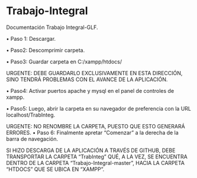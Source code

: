 # Trabajo-Integral


Documentación Trabajo Integral-GLF.

•	Paso 1: Descargar.
 
•	Paso2: Descomprimir carpeta.
                             		
•	Paso3: Guardar carpeta en C:/xampp/htdocs/
 
URGENTE: DEBE GUARDARLO EXCLUSIVAMENTE EN ESTA DIRECCIÓN, SINO TENDRÁ PROBLEMAS CON EL AVANCE DE LA APLICACIÓN.

•	Paso4: Activar puertos apache y mysql en el panel de controles de xampp. 

•	Paso5: Luego, abrir la carpeta en su navegador de preferencia con la URL localhost/TrabInteg.
 
URGENTE: NO RENOMBRE LA CARPETA, PUESTO QUE ESTO GENERARÁ ERRORES.
•	Paso 6: Finalmente apretar “Comenzar” a la derecha de la barra de navegación.

SI HIZO DESCARGA DE LA APLICACIÓN A TRAVÉS DE GITHUB, DEBE TRANSPORTAR LA CARPETA “TrabInteg” QUÉ, A LA VEZ, SE ENCUENTRA DENTRO DE LA CARPETA “Trabajo-Integral-master”, HACIA LA CARPETA “HTDOCS” QUE SE UBICA EN “XAMPP”.


